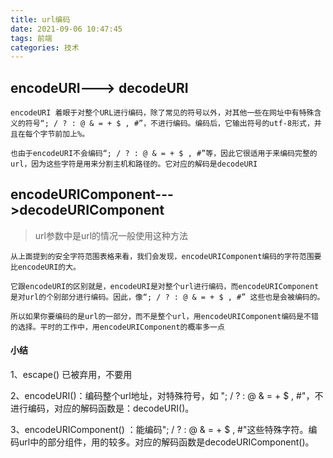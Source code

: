 ```yaml
---
title: url编码
date: 2021-09-06 10:47:45
tags: 前端
categories: 技术
---
```




## encodeURI---> decodeURI


```
encodeURI 着眼于对整个URL进行编码，除了常见的符号以外，对其他一些在网址中有特殊含义的符号“; / ? : @ & = + $ , #”，不进行编码。编码后，它输出符号的utf-8形式，并且在每个字节前加上%。

也由于encodeURI不会编码“; / ? : @ & = + $ , #”等，因此它很适用于来编码完整的url，因为这些字符是用来分割主机和路径的。它对应的解码是decodeURI

```


## encodeURIComponent--->decodeURIComponent
> url参数中是url的情况一般使用这种方法

```
从上面提到的安全字符范围表格来看，我们会发现，encodeURIComponent编码的字符范围要比encodeURI的大。

它跟encodeURI的区别就是，encodeURI是对整个url进行编码，而encodeURIComponent是对url的个别部分进行编码。因此，像“; / ? : @ & = + $ , #” 这些也是会被编码的。

所以如果你要编码的是url的一部分，而不是整个url，用encodeURIComponent编码是不错的选择。平时的工作中，用encodeURIComponent的概率多一点

```

#### 小结

1、escape() 已被弃用，不要用


2、encodeURI()：编码整个url地址，对特殊符号，如 "; / ? : @ & = + $ , #"，不进行编码，对应的解码函数是：decodeURI()。

3、encodeURIComponent() ：能编码"; / ? : @ & = + $ , #"这些特殊字符。编码url中的部分组件，用的较多。对应的解码函数是decodeURIComponent()。